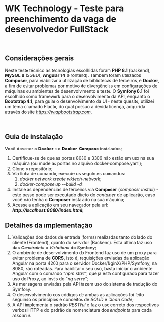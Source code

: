 # WK Technology - Teste para preenchimento da vaga de desenvolvedor FullStack

<br />

## Considerações gerais

Neste teste técnico as tecnologias escolhidas foram **PHP 8.1** (backend), **MySQL 8** (SGBD), **Angular 14** (Frontend).
Também foram utilizados **Composer**, para viabilizar a utilização de bibliotecas de terceiros, e **Docker**, a fim de evitar problemas por motivo de divergências em configurações de máquinas ou ambientes de desenvolvimento e teste.
O **Symfony 6.1** foi escolhido como framework para o desenvolvimento da API, enquanto o **Bootstrap 4.1**, para guiar o desenvolvimento da UI - neste quesito, utilizei um tema chamado Flacto, do qual possuo a devida licença, adquirida através do site *https://wrapbootstrap.com*.

<br />

## Guia de instalação
Você deve ter o **Docker** e o **Docker-Compose** instalados;

1. Certifique-se de que as portas 8080 e 3306 não estão em uso na sua máquina (ou mude as portas no arquivo docker-compose.yaml);
2. Clone o repositório;
3. Via linha de comando, execute os seguintes comandos:
    1. *docker network create wktech-network*;
    2. *docker-compose up --build -d*;
4. Instale as dependências de terceiros via **Composer** (*composer install*) - este passo pode ser executado direto do *container* de aplicação, caso você não tenha o **Composer** instalado na sua máquina;
5. Acesse a aplicação em seu navegador pela url: ***http://localhost:8080/index.html***;

## Detalhes da implementação
1. Validações dos dados de entrada (forms) realizadas tanto do lado do cliente (Frontend), quanto do servidor (Backend). Esta última faz uso das *Constraints* e *Violations* do Symfony;
2. O ambiente de desenvolvimento do Frontend faz uso de um proxy para evitar problema de **CORS**, isto é, requisições enviadas da aplicação Angular na porta 4200 para o servidor Docker/NginX/PHP/Symfony, na 8080, são roteadas. Para habilitar o seu uso, basta iniciar o ambiente Angular com o comando "*npm start*", que já está configurado para fazer uso do Proxy, ao invés do "*ng serve*";
3. As mensagens enviadas pela API fazem uso do sistema de tradução do Symfony.
4. O desenvolvimento dos códigos de ambas as aplicações foi feito seguindo os princípios e conceitos de *SOLID* e *Clean Code*;
5. A API implementa o padrão *RESTFul* e faz o uso correto dos respectivos verbos HTTP e do padrão de nomenclatura dos *endpoints* para cada *resource*.